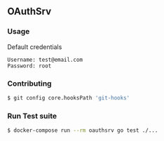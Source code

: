## OAuthSrv
>
### Usage
Default credentials
```text
Username: test@email.com
Password: root
```

### Contributing
```sh
$ git config core.hooksPath 'git-hooks'
```

### Run Test suite
```sh
$ docker-compose run --rm oauthsrv go test ./...
```

